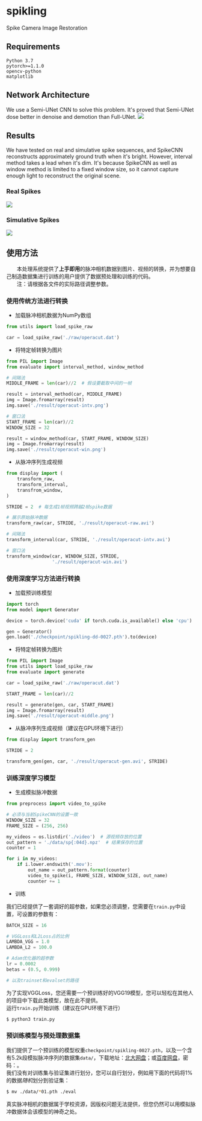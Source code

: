 # spikling
Spike Camera Image Restoration

## Requirements
```
Python 3.7
pytorch>=1.1.0
opencv-python
matplotlib
```

## Network Architecture
We use a Semi-UNet CNN to solve this problem. It's proved that Semi-UNet dose better in denoise and demotion than Full-UNet.
![](/image/network.png)

## Results
We have tested on real and simulative spike sequences, and SpikeCNN reconstructs approximately ground truth when it's bright. However, interval method takes a lead when it's dim. It's because SpikeCNN as well as window method is limited to a fixed window size, so it cannot capture enough light to reconstruct the original scene.<br>
### Real Spikes
![](/image/test-real.png)
### Simulative Spikes
![](/image/test-simu.png)

## 使用方法
&emsp;&emsp;本处理系统提供了**上手即用**的脉冲相机数据到图片、视频的转换，并为想要自己制造数据集进行训练的用户提供了数据预处理和训练的代码。<br>
&emsp;&emsp;注：请根据各文件的实际路径调整参数。
### 使用传统方法进行转换
- 加载脉冲相机数据为NumPy数组
```python
from utils import load_spike_raw

car = load_spike_raw('./raw/operacut.dat')
```
- 将特定帧转换为图片
```python
from PIL import Image
from evaluate import interval_method, window_method

# 间隔法
MIDDLE_FRAME = len(car)//2  # 假设要截取中间的一帧

result = interval_method(car, MIDDLE_FRAME)
img = Image.fromarray(result)
img.save('./result/operacut-intv.png')

# 窗口法
START_FRAME = len(car)//2
WINDOW_SIZE = 32

result = window_method(car, START_FRAME, WINDOW_SIZE)
img = Image.fromarray(result)
img.save('./result/operacut-win.png')
```
- 从脉冲序列生成视频
```python
from display import (
    transform_raw,
    transform_interval,
    transfrom_window,
)

STRIDE = 2  # 每生成1帧视频跨越2帧spike数据

# 展示原始脉冲数据
transform_raw(car, STRIDE, './result/operacut-raw.avi')

# 间隔法
transform_interval(car, STRIDE, './result/operacut-intv.avi')

# 窗口法
transform_window(car, WINDOW_SIZE, STRIDE,
                 './result/operacut-win.avi')
```
### 使用深度学习方法进行转换
- 加载预训练模型
```python
import torch
from model import Generator

device = torch.device('cuda' if torch.cuda.is_available() else 'cpu')

gen = Generator()
gen.load('./checkpoint/spikling-dd-0027.pth').to(device)
```
- 将特定帧转换为图片
```python
from PIL import Image
from utils import load_spike_raw
from evaluate import generate

car = load_spike_raw('./raw/operacut.dat')

START_FRAME = len(car)//2

result = generate(gen, car, START_FRAME)
img = Image.fromarray(result)
img.save('./result/operacut-middle.png')
```
- 从脉冲序列生成视频（建议在GPU环境下进行）
```python
from display import transform_gen

STRIDE = 2

transform_gen(gen, car, './result/operacut-gen.avi', STRIDE)
```
### 训练深度学习模型
- 生成模拟脉冲数据<br>

```python
from preprocess import video_to_spike

# 必须与当前SpikeCNN的设置一致
WINDOW_SIZE = 32
FRAME_SIZE = (256, 256)

my_videos = os.listdir('./video')  # 源视频存放的位置
out_pattern = './data/sp{:04d}.npz'  # 结果保存的位置
counter = 1

for i in my_videos:
    if i.lower.endswith('.mov'):
        out_name = out_pattern.format(counter)
        video_to_spike(i, FRAME_SIZE, WINDOW_SIZE, out_name)
        counter += 1
```
- 训练

我们已经提供了一套调好的超参数，如果您必须调整，您需要在`train.py`中设置，可设置的参数有：
```python
BATCH_SIZE = 16

# VGGLoss和L2Loss占的比例
LAMBDA_VGG = 1.0
LAMBDA_L2 = 100.0

# Adam优化器的超参数
lr = 0.0002
betas = (0.5, 0.999)

# 以及trainset和evalset的路径
```
为了实现VGGLoss，您还需要一个预训练好的VGG19模型，您可以轻松在其他人的项目中下载此类模型，故在此不提供。<br>
运行`train.py`开始训练（建议在GPU环境下进行）
```bash
$ python3 train.py
```
### 预训练模型与预处理数据集
我们提供了一个预训练的模型权重`checkpoint/spikling-0027.pth`，以及一个含有5.2k段模拟脉冲序列的数据集`data/`，下载地址：[北大网盘](https://disk.pku.edu.cn:443/link/B859EF922D2EAEA5AEA9EC1415DDA103 "北大网盘")；或[百度网盘](https://disk.pku.edu.cn:443/link/B859EF922D2EAEA5AEA9EC1415DDA103 "北大网盘")，密码：。<br>
我们没有对训练集与验证集进行划分，您可以自行划分，例如用下面的代码将1%的数据*随机*划分到验证集：
```bash
$ mv ./data/*01.pth ./eval
```
真实脉冲相机的数据属于学校资源，因版权问题无法提供，但您仍然可以用模拟脉冲数据体会该模型的神奇之处。
